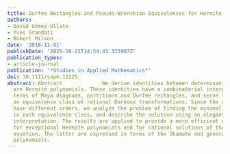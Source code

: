 ```yaml
---
title: Durfee Rectangles and Pseudo-Wronskian Equivalences for Hermite Polynomials
authors:
- David Gómez-Ullate
- Yves Grandati
- Robert Milson
date: '2018-11-01'
publishDate: '2025-10-21T14:54:43.333907Z'
publication_types:
- article-journal
publication: '*Studies in Applied Mathematics*'
doi: 10.1111/sapm.12225
abstract: Abstract             We derive identities between determinants whose entries
  are Hermite polynomials. These identities have a combinatorial interpretation in
  terms of Maya diagrams, partitions and Durfee rectangles, and serve to characterize
  an equivalence class of rational Darboux transformations. Since the determinants
  have different orders, we analyze the problem of finding the minimal order determinant
  in each equivalence class, and describe the solution using an elegant graphical
  interpretation. The results are applied to provide a more efficient representation
  for exceptional Hermite polynomials and for rational solutions of the Painlevé IV
  equation. The latter are expressed in terms of the Okamoto and generalized Hermite
  polynomials.
---
```


